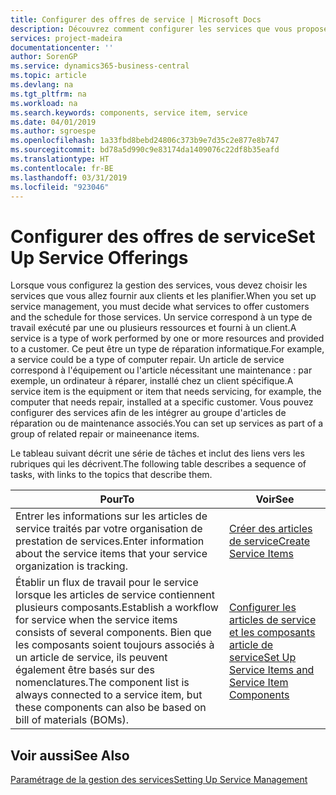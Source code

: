 ```yaml
---
title: Configurer des offres de service | Microsoft Docs
description: Découvrez comment configurer les services que vous proposez à vos clients.
services: project-madeira
documentationcenter: ''
author: SorenGP
ms.service: dynamics365-business-central
ms.topic: article
ms.devlang: na
ms.tgt_pltfrm: na
ms.workload: na
ms.search.keywords: components, service item, service
ms.date: 04/01/2019
ms.author: sgroespe
ms.openlocfilehash: 1a33fbd8bebd24806c373b9e7d35c2e877e8b747
ms.sourcegitcommit: bd78a5d990c9e83174da1409076c22df8b35eafd
ms.translationtype: HT
ms.contentlocale: fr-BE
ms.lasthandoff: 03/31/2019
ms.locfileid: "923046"
---
```

# <a name="set-up-service-offerings"></a><span data-ttu-id="f0c44-103">Configurer des offres de service</span><span class="sxs-lookup"><span data-stu-id="f0c44-103">Set Up Service Offerings</span></span>
<span data-ttu-id="f0c44-104">Lorsque vous configurez la gestion des services, vous devez choisir les services que vous allez fournir aux clients et les planifier.</span><span class="sxs-lookup"><span data-stu-id="f0c44-104">When you set up service management, you must decide what services to offer customers and the schedule for those services.</span></span> <span data-ttu-id="f0c44-105">Un service correspond à un type de travail exécuté par une ou plusieurs ressources et fourni à un client.</span><span class="sxs-lookup"><span data-stu-id="f0c44-105">A service is a type of work performed by one or more resources and provided to a customer.</span></span> <span data-ttu-id="f0c44-106">Ce peut être un type de réparation informatique.</span><span class="sxs-lookup"><span data-stu-id="f0c44-106">For example, a service could be a type of computer repair.</span></span> <span data-ttu-id="f0c44-107">Un article de service correspond à l'équipement ou l'article nécessitant une maintenance : par exemple, un ordinateur à réparer, installé chez un client spécifique.</span><span class="sxs-lookup"><span data-stu-id="f0c44-107">A service item is the equipment or item that needs servicing, for example, the computer that needs repair, installed at a specific customer.</span></span> <span data-ttu-id="f0c44-108">Vous pouvez configurer des services afin de les intégrer au groupe d'articles de réparation ou de maintenance associés.</span><span class="sxs-lookup"><span data-stu-id="f0c44-108">You can set up services as part of a group of related repair or maineenance items.</span></span>  
  
<span data-ttu-id="f0c44-109">Le tableau suivant décrit une série de tâches et inclut des liens vers les rubriques qui les décrivent.</span><span class="sxs-lookup"><span data-stu-id="f0c44-109">The following table describes a sequence of tasks, with links to the topics that describe them.</span></span>  
  
|<span data-ttu-id="f0c44-110">**Pour**</span><span class="sxs-lookup"><span data-stu-id="f0c44-110">**To**</span></span>|<span data-ttu-id="f0c44-111">**Voir**</span><span class="sxs-lookup"><span data-stu-id="f0c44-111">**See**</span></span>|  
|------------|-------------|  
|<span data-ttu-id="f0c44-112">Entrer les informations sur les articles de service traités par votre organisation de prestation de services.</span><span class="sxs-lookup"><span data-stu-id="f0c44-112">Enter information about the service items that your service organization is tracking.</span></span>|[<span data-ttu-id="f0c44-113">Créer des articles de service</span><span class="sxs-lookup"><span data-stu-id="f0c44-113">Create Service Items</span></span>](service-how-to-create-service-items.md)|  
|<span data-ttu-id="f0c44-114">Établir un flux de travail pour le service lorsque les articles de service contiennent plusieurs composants.</span><span class="sxs-lookup"><span data-stu-id="f0c44-114">Establish a workflow for service when the service items consists of several components.</span></span> <span data-ttu-id="f0c44-115">Bien que les composants soient toujours associés à un article de service, ils peuvent également être basés sur des nomenclatures.</span><span class="sxs-lookup"><span data-stu-id="f0c44-115">The component list is always connected to a service item, but these components can also be based on bill of materials (BOMs).</span></span>|[<span data-ttu-id="f0c44-116">Configurer les articles de service et les composants article de service</span><span class="sxs-lookup"><span data-stu-id="f0c44-116">Set Up Service Items and Service Item Components</span></span>](service-how-setup-service-items.md)|  
  
## <a name="see-also"></a><span data-ttu-id="f0c44-117">Voir aussi</span><span class="sxs-lookup"><span data-stu-id="f0c44-117">See Also</span></span>  
[<span data-ttu-id="f0c44-118">Paramétrage de la gestion des services</span><span class="sxs-lookup"><span data-stu-id="f0c44-118">Setting Up Service Management</span></span>](service-setup-service.md)   